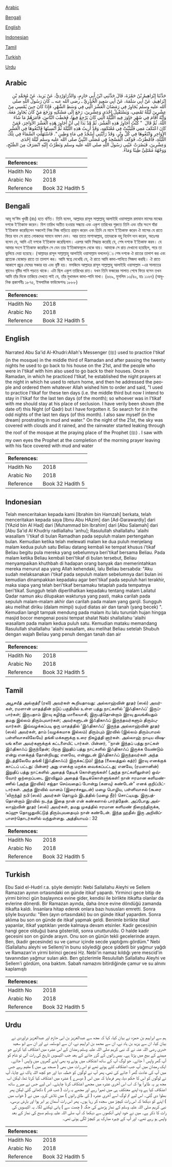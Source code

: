 [Arabic](#arabic)

[Bengali](#bengali)

[English](#english)

[Indonesian](#indonesian)

[Tamil](#tamil)

[Turkish](#turkish)

[Urdu](#urdu)

## Arabic


<div dir="rtl" lang="ar" style={{fontSize:'larger',backgroundColor:'#f8f9fa',padding:20}}>
حَدَّثَنَا إِبْرَاهِيمُ بْنُ حَمْزَةَ، قَالَ حَدَّثَنِي ابْنُ أَبِي حَازِمٍ، وَالدَّرَاوَرْدِيُّ، عَنْ يَزِيدَ، عَنْ مُحَمَّدِ بْنِ إِبْرَاهِيمَ، عَنْ أَبِي سَلَمَةَ، عَنْ أَبِي سَعِيدٍ الْخُدْرِيِّ ـ رضى الله عنه ـ‏.‏ كَانَ رَسُولُ اللَّهِ صلى الله عليه وسلم يُجَاوِرُ فِي رَمَضَانَ الْعَشْرَ الَّتِي فِي وَسَطِ الشَّهْرِ، فَإِذَا كَانَ حِينَ يُمْسِي مِنْ عِشْرِينَ لَيْلَةً تَمْضِي، وَيَسْتَقْبِلُ إِحْدَى وَعِشْرِينَ، رَجَعَ إِلَى مَسْكَنِهِ وَرَجَعَ مَنْ كَانَ يُجَاوِرُ مَعَهُ‏.‏ وَأَنَّهُ أَقَامَ فِي شَهْرٍ جَاوَرَ فِيهِ اللَّيْلَةَ الَّتِي كَانَ يَرْجِعُ فِيهَا، فَخَطَبَ النَّاسَ، فَأَمَرَهُمْ مَا شَاءَ اللَّهُ، ثُمَّ قَالَ ‏ "‏ كُنْتُ أُجَاوِرُ هَذِهِ الْعَشْرَ، ثُمَّ قَدْ بَدَا لِي أَنْ أُجَاوِرَ هَذِهِ الْعَشْرَ الأَوَاخِرَ، فَمَنْ كَانَ اعْتَكَفَ مَعِي فَلْيَثْبُتْ فِي مُعْتَكَفِهِ، وَقَدْ أُرِيتُ هَذِهِ اللَّيْلَةَ ثُمَّ أُنْسِيتُهَا فَابْتَغُوهَا فِي الْعَشْرِ الأَوَاخِرِ وَابْتَغُوهَا فِي كُلِّ وِتْرٍ، وَقَدْ رَأَيْتُنِي أَسْجُدُ فِي مَاءٍ وَطِينٍ ‏"‏‏.‏ فَاسْتَهَلَّتِ السَّمَاءُ فِي تِلْكَ اللَّيْلَةِ، فَأَمْطَرَتْ، فَوَكَفَ الْمَسْجِدُ فِي مُصَلَّى النَّبِيِّ صلى الله عليه وسلم لَيْلَةَ إِحْدَى وَعِشْرِينَ، فَبَصُرَتْ عَيْنِي رَسُولَ اللَّهِ صلى الله عليه وسلم وَنَظَرْتُ إِلَيْهِ انْصَرَفَ مِنَ الصُّبْحِ، وَوَجْهُهُ مُمْتَلِئٌ طِينًا وَمَاءً‏.‏
</div>
<div style={{backgroundColor:'#f8f9fa',padding:20, marginBottom: 10}}><table> <thead> <tr> <th>References:</th> <th></th> </tr> </thead> <tbody><tr><td>Hadith No</td><td>2018</td></tr><tr><td>Arabic No</td><td>2018</td></tr><tr><td>Reference</td><td>Book 32 Hadith 5</td></tr></tbody></table></div>

## Bengali


<div dir="ltr" lang="bn" style={{fontSize:'larger',backgroundColor:'#f8f9fa',padding:20}}>
আবূ সা‘ঈদ খুদরী (রাঃ) হতে বর্ণিত। তিনি বলেন, আল্লাহর রাসূল সাল্লাল্লাহু আলাইহি ওয়াসাল্লাম রমাযান মাসের মাঝের দশকে ই‘তিকাফ করেন। বিশ তারিখ অতীত হওয়ার সন্ধ্যায় এবং একুশ তারিখের শুরুতে তিনি এবং তাঁর সংগে যাঁরা ই‘তিকাফ করেছিলেন সকলেই নিজ নিজ বাড়িতে প্রস্থান করেন এবং তিনি যে মাসে ই‘তিকাফ করেন ঐ মাসের যে রাতে ফিরে যান সে রাতে লোকদের সামনে ভাষণ দেন। আর তাতে মাশাআল্লাহ, তাদেরকে বহু নির্দেশ দান করেন, অতঃপর বলেন যে, আমি এই দশকে ই‘তিকাফ করেছিলাম। এরপর আমি সিদ্ধান্ত করেছি যে, শেষ দশকে ই‘তিকাফ করব। যে আমার সংগে ই‘তিকাফ করেছিল সে যেন তার ই‘তিকাফস্থলে থেকে যায়। আমাকে সে রাত দেখানো হয়েছিল, পরে তা ভুলিয়ে দেয়া হয়েছে। (আল্লাহর রাসূল সাল্লাল্লাহু আলাইহি ওয়াসাল্লাম বললেন)ঃ শেষ দশকে ঐ রাতের তালাশ কর এবং প্রত্যেক বেজোড় রাতে তা তালাশ কর। আমি স্বপ্নে দেখেছি যে, ঐ রাতে আমি কাদা-পানিতে সিজদা করছি। ঐ রাতে আকাশে প্রচুর মেঘের সঞ্চার হয় এবং বৃষ্টি হয়। মসজিদে আল্লাহর রাসূল সাল্লাল্লাহু আলাইহি ওয়াসাল্লাম -এর সালাতের স্থানেও বৃষ্টির পানি পড়তে থাকে। এটা ছিল একুশ তারিখের রাত। যখন তিনি ফজরের সালাত শেষে ফিরে বসেন তখন আমি তাঁর দিকে তাকিয়ে দেখতে পাই যে, তাঁর মুখমন্ডল কাদা-পানি মাখা। (৬৬৯, মুসলিম ১৩/৪০, হাঃ ১১৬৭) (আধুনিক প্রকাশনীঃ ১৮৭৫, ইসলামিক ফাউন্ডেশনঃ ১৮৮৮)
</div>
<div style={{backgroundColor:'#f8f9fa',padding:20, marginBottom: 10}}><table> <thead> <tr> <th>References:</th> <th></th> </tr> </thead> <tbody><tr><td>Hadith No</td><td>2018</td></tr><tr><td>Arabic No</td><td>2018</td></tr><tr><td>Reference</td><td>Book 32 Hadith 5</td></tr></tbody></table></div>

## English


<div dir="ltr" lang="en" style={{fontSize:'larger',backgroundColor:'#f8f9fa',padding:20}}>
Narrated Abu Sa'id Al-Khudri:Allah's Messenger (ﷺ) used to practice I'tikaf (in the mosque) in the middle third of Ramadan and after passing the twenty nights he used to go back to his house on the 21st, and the people who were in I'tikaf with him also used to go back to their houses. Once in Ramadan, in which he practiced I'tikaf, he established the night prayers at the night in which he used to return home, and then he addressed the people and ordered them whatever Allah wished him to order and said, "I used to practice I'tikaf for these ten days (i.e. the middle third but now I intend to stay in I'tikaf for the last ten days (of the month); so whoever was in I'tikaf with me should stay at his place of seclusion. I have verily been shown (the date of) this Night (of Qadr) but I have forgotten it. So search for it in the odd nights of the last ten days (of this month). I also saw myself (in the dream) prostrating in mud and water." On the night of the 21st, the sky was covered with clouds and it rained, and the rainwater started leaking through the roof of the mosque at the praying place of the Prophet (ﷺ) . I saw with my own eyes the Prophet at the completion of the morning prayer leaving with his face covered with mud and water
</div>
<div style={{backgroundColor:'#f8f9fa',padding:20, marginBottom: 10}}><table> <thead> <tr> <th>References:</th> <th></th> </tr> </thead> <tbody><tr><td>Hadith No</td><td>2018</td></tr><tr><td>Arabic No</td><td>2018</td></tr><tr><td>Reference</td><td>Book 32 Hadith 5</td></tr></tbody></table></div>

## Indonesian


<div dir="ltr" lang="id" style={{fontSize:'larger',backgroundColor:'#f8f9fa',padding:20}}>
Telah menceritakan kepada kami [Ibrahim bin Hamzah] berkata, telah menceritakan kepada saya [Ibnu Abu HAzim] dan [Ad-Darawardiy] dari [YAzid bin Al Had] dari [Muhammad bin Ibrahim] dari [Abu Salamah] dari [Abu Sa'id Al Khudriy radliallahu 'anhu]; Rasulullah shallallahu 'alaihi wasallam 'i'tikaf di bulan Ramadhan pada sepuluh malam pertengahan bulan. Kemudian ketika telah melewati malam ke dua puluh menjelang malam kedua puluh satu Beliau datang kembali ke tempat khusus i'tikaf Beliau begitu pula mereka yang sebelumnya beri'tikaf bersama Beliau. Pada malam ketika Beliau kembali beri'tikaf di bulan tersebut, Beliau menyampaikan khuthbah di hadapan orang banyak dan memerintahkan mereka menurut apa yang Allah kehendaki, lalu Beliau bersabda: "Aku sudah melaksanakan i'tikaf pada sepuluh malam sebelumnya dari bulan ini kemudian dinampakkan kepadaku agar beri'tikaf pada sepuluh hari terakhir, maka siapa yang telah beri'tikaf bersamaku tetaplah pada tempatnya beri'tikaf. Sungguh telah diperlihatkan kepadaku tentang malam Lailatul Qadar namun aku dilupakan waktunya yang pasti, maka carilah pada sepuluh malam-malam akhir dan carilah pada malam yang ganjil. Sungguh aku melihat diriku (dalam mimpi) sujud diatas air dan tanah (yang becek) ". Kemudian langit tampak mendung pada malam itu lalu turunlah hujan hingga masjid bocor mengenai posisi tempat shalat Nabi shallallahu 'alaihi wasallam pada malam kedua puluh satu. Kemudian mataku memandang Rasulullah shallallahu 'alaihi wasallam, aku melihat Beliau setelah Shubuh dengan wajah Beliau yang penuh dengan tanah dan air
</div>
<div style={{backgroundColor:'#f8f9fa',padding:20, marginBottom: 10}}><table> <thead> <tr> <th>References:</th> <th></th> </tr> </thead> <tbody><tr><td>Hadith No</td><td>2018</td></tr><tr><td>Arabic No</td><td>2018</td></tr><tr><td>Reference</td><td>Book 32 Hadith 5</td></tr></tbody></table></div>

## Tamil


<div dir="ltr" lang="ta" style={{fontSize:'larger',backgroundColor:'#f8f9fa',padding:20}}>
அபூசயீத் அல்குத்ரீ (ரலி) அவர்கள் கூறியதாவது: அல்லாஹ்வின் தூதர் (ஸல்) அவர்கள், ரமளான் மாதத்தின் நடுப் பகுதியில் உள்ள பத்து நாட்களில் ‘இஃதிகாஃப்' இருப்பார்கள்; இருபதாம் இரவு கழிந்து மாலையாகி, இருபத்தொன்றாம் இரவு துவங்கியதும் தமது இல்லம் திரும்புவார்கள்; அவர்களுடன் இஃதிகாஃப் இருந்தவர்களும் திரும்புவார்கள். இவ்வழக்கப்படி ஒரு மாதத்தில் ‘இஃதிகாஃப்' இருந்த அல்லாஹ்வின் தூதர் (ஸல்) அவர்கள், தாம் (வழக்கமாக இல்லம்) திரும்பும் இரவில் (இல்லம் திரும்பாமல் பள்ளிவாசலிலேயே) தங்கி மக்களுக்கு உரை நிகழ்த்தி னார்கள். அல்லாஹ் நாடிய விஷயங் களை அவர்களுக்குக் கட்டளையிட் டார்கள். பின்னர், ‘‘நான் இந்தப் பத்து நாட்கள் இஃதிகாஃப் இருந்தேன்; பிறகு இறுதிப் பத்து நாட்களில் இஃதிகாஃப் இருக்க வேண்டும் என்று எனக்குத் தோன்றியது; எனவே, என்னுடன் இஃதிகாஃப் இருந்தவர்கள் அந்த இடத்திலேயே தங்கி (இஃதிகாஃப்) இருக்கட்டும்! இந்த (லைலத்துல் கத்ர்) இரவு எனக்குக் காட்டப் பட்டது: பின்னர் அது எனக்கு மறக்க வைக்கப்பட்டது; எனவே, (ரமளானின்) இறுதிப் பத்து நாட்களில் அதைத் தேடிக் கொள்ளுங்கள்! (அந்த நாட்களிலுள்ள) ஒவ்வோர் ஒற்றைப்படை இரவிலும் அதைத் தேடிக்கொள்ளுங்கள்! நான் ஈரமான களிமண்ணில் (அந்த இரவில்) சஜ்தா செய்வதைப் போன்று (கனவு) கண்டேன்” எனக் குறிப்பிட்டார்கள். அந்த இரவில் வானம் (இரைச்சலுடன்) மழை பொழிய, பள்ளிவாசல் (கூரை ‘லிருந்து) நபி (ஸல்) அவர்கள் தொழும் இடத்தில் (மழை நீர்) சொட்டியது. இருபத்தொன்றாம் இரவில் நடந்த இதை நான் என் கண்களால் பார்த்தேன். அப்போது அல்லாஹ்வின் தூதர் (ஸல்) அவர்கள், தமது முகத்தில் ஈரமான களிமண் நிறைந்திருக்க, சுப்ஹு தொழுதுவிட்டுத் திரும்புவதையும் நான் கண்டேன். இந்த ஹதீஸ் இரு அறிவிப்பாளர்தொடர்களில் வந்துள்ளது. அத்தியாயம் : 32
</div>
<div style={{backgroundColor:'#f8f9fa',padding:20, marginBottom: 10}}><table> <thead> <tr> <th>References:</th> <th></th> </tr> </thead> <tbody><tr><td>Hadith No</td><td>2018</td></tr><tr><td>Arabic No</td><td>2018</td></tr><tr><td>Reference</td><td>Book 32 Hadith 5</td></tr></tbody></table></div>

## Turkish


<div dir="ltr" lang="tr" style={{fontSize:'larger',backgroundColor:'#f8f9fa',padding:20}}>
Ebu Said el-Hudrî r.a. şöyle demiştir: Nebi Sallallahu Aleyhi ve Sellem Ramazan ayının ortasındaki on günde itikaf yapardı. Yirminci gece bitip de yirmi birinci gün başlayınca evine gider, kendisi ile birlikte itikafta olanlar da evlerine dönerdi. Bir Ramazan ayında, daha önce evine döndüğü zamanda itikafta kaldı. İnsanlara hitap ederek onlara bazı hususları emretti. Sonra şöyle buyurdu: "Ben (ayın ortasındaki) bu on günde itikaf yapardım. Sonra aklıma bu son on günde de itikaf yapmak geldi. Benimle birlikte itikaf yapanlar, itikaf yaptıkları yerde kalmaya devam etsinler. Kadir gecesi(nin hangi gece olduğu) bana gösterildi, sonra unutturuldu. O halde kadir gecesini son on günde arayın. Onu son on günün tekli gecelerinde arayın. Ben, (kadir gecesinde) su ve çamur içinde secde yaptığımı gördüm." Nebi (Sallallahu aleyhi ve Sellem)'in bunu söylediği gece şiddetli bir yağmur yağdı ve Ramazan'ın yirmi birinci gecesi Hz. Nebi'in namaz kıldığı yere mescid'in tavanından yağmur suları aktı. Ben gözlerimle Resulullah Sallallahu Aleyhi ve Sellem'i gördüm, ona baktım. Sabah namazını bitirdiğinde çamur ve su alnını kaplamıştı
</div>
<div style={{backgroundColor:'#f8f9fa',padding:20, marginBottom: 10}}><table> <thead> <tr> <th>References:</th> <th></th> </tr> </thead> <tbody><tr><td>Hadith No</td><td>2018</td></tr><tr><td>Arabic No</td><td>2018</td></tr><tr><td>Reference</td><td>Book 32 Hadith 5</td></tr></tbody></table></div>

## Urdu


<div dir="rtl" lang="ur" style={{fontSize:'larger',backgroundColor:'#f8f9fa',padding:20}}>
ہم سے ابراہیم بن حمزہ نے بیان کیا، کہا کہ مجھ سے عبدالعزیز بن ابی حازم اور عبدالعزیز دراوردی نے بیان کیا، ان سے یزید بن ہاد نے، ان سے محمد بن ابراہیم نے، ان سے ابوسلمہ نے اور ان سے ابو سعید خدری رضی اللہ عنہ نے کہ نبی کریم صلی اللہ علیہ وسلم رمضان کے اس عشرہ میں اعتکاف کیا کرتے جو مہینے کے بیج میں پڑتا ہے۔ بیس راتوں کے گزر جانے کے بعد جب اکیسویں تاریخ کی رات آتی تو شام کو آپ گھر واپس آ جاتے۔ جو لوگ آپ کے ساتھ اعتکاف میں ہوتے وہ بھی اپنے گھروں میں واپس آ جاتے۔ ایک رمضان میں آپ جب اعتکاف کئے ہوئے تھے تو اس رات میں بھی ( مسجد ہی میں ) مقیم رہے جس میں آپ کی عادت گھر آ جانے کی تھی، پھر آپ نے لوگوں کو خطبہ دیا اور جو کچھ اللہ پاک نے چاہا، آپ نے لوگوں کو اس کا حکم دیا، پھر فرمایا کہ میں اس ( دوسرے ) عشرہ میں اعتکاف کیا کرتا تھا، لیکن اب مجھ پر یہ ظاہراً ہوا کہ اب اس آخری عشرہ میں مجھے اعتکاف کرنا چاہئے۔ اس لیے جس نے میرے ساتھ اعتکاف کیا ہے وہ اپنے معتکف ہی میں ٹھہرا رہے اور مجھے یہ رات ( شب قدر ) دکھائی گئی لیکن پھر بھلوا دی گئی۔ اس لیے تم لوگ اسے آخری عشرہ ( کی طاق راتوں ) میں تلاش کرو۔ میں نے ( خواب میں ) اپنے کو دیکھا کہ اس رات کیچڑ میں سجدہ کر رہا ہوں۔ پھر اس رات آسمان پر ابر ہوا اور بارش برسی، نبی کریم صلی اللہ علیہ وسلم کے نماز پڑھنے کی جگہ ( چھت سے ) پانی ٹپکنے لگا۔ یہ اکیسویں کی رات کا ذکر ہے۔ میں نے خود اپنی آنکھوں سے دیکھا کہ آپ صلی اللہ علیہ وسلم صبح کی نماز کے بعد واپس ہو رہے تھے۔ اور آپ کے چہرہ مبارک پر کیچڑ لگی ہوئی تھی۔
</div>
<div style={{backgroundColor:'#f8f9fa',padding:20, marginBottom: 10}}><table> <thead> <tr> <th>References:</th> <th></th> </tr> </thead> <tbody><tr><td>Hadith No</td><td>2018</td></tr><tr><td>Arabic No</td><td>2018</td></tr><tr><td>Reference</td><td>Book 32 Hadith 5</td></tr></tbody></table></div>